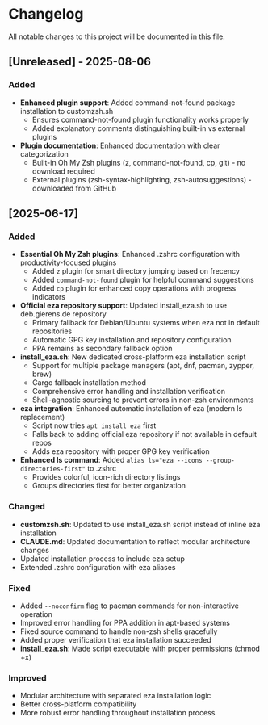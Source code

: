 # Changelog

All notable changes to this project will be documented in this file.

## [Unreleased] - 2025-08-06

### Added
- **Enhanced plugin support**: Added command-not-found package installation to customzsh.sh
  - Ensures command-not-found plugin functionality works properly
  - Added explanatory comments distinguishing built-in vs external plugins
- **Plugin documentation**: Enhanced documentation with clear categorization
  - Built-in Oh My Zsh plugins (z, command-not-found, cp, git) - no download required
  - External plugins (zsh-syntax-highlighting, zsh-autosuggestions) - downloaded from GitHub

## [2025-06-17]

### Added
- **Essential Oh My Zsh plugins**: Enhanced .zshrc configuration with productivity-focused plugins
  - Added `z` plugin for smart directory jumping based on frecency
  - Added `command-not-found` plugin for helpful command suggestions
  - Added `cp` plugin for enhanced copy operations with progress indicators
- **Official eza repository support**: Updated install_eza.sh to use deb.gierens.de repository
  - Primary fallback for Debian/Ubuntu systems when eza not in default repositories
  - Automatic GPG key installation and repository configuration
  - PPA remains as secondary fallback option
- **install_eza.sh**: New dedicated cross-platform eza installation script
  - Support for multiple package managers (apt, dnf, pacman, zypper, brew)
  - Cargo fallback installation method
  - Comprehensive error handling and installation verification
  - Shell-agnostic sourcing to prevent errors in non-zsh environments
- **eza integration**: Enhanced automatic installation of eza (modern ls replacement)
  - Script now tries `apt install eza` first
  - Falls back to adding official eza repository if not available in default repos
  - Adds eza repository with proper GPG key verification
- **Enhanced ls command**: Added `alias ls="eza --icons --group-directories-first"` to .zshrc
  - Provides colorful, icon-rich directory listings
  - Groups directories first for better organization

### Changed
- **customzsh.sh**: Updated to use install_eza.sh script instead of inline eza installation
- **CLAUDE.md**: Updated documentation to reflect modular architecture changes
- Updated installation process to include eza setup
- Extended .zshrc configuration with eza aliases

### Fixed
- Added `--noconfirm` flag to pacman commands for non-interactive operation
- Improved error handling for PPA addition in apt-based systems
- Fixed source command to handle non-zsh shells gracefully
- Added proper verification that eza installation succeeded
- **install_eza.sh**: Made script executable with proper permissions (chmod +x)

### Improved
- Modular architecture with separated eza installation logic
- Better cross-platform compatibility
- More robust error handling throughout installation process